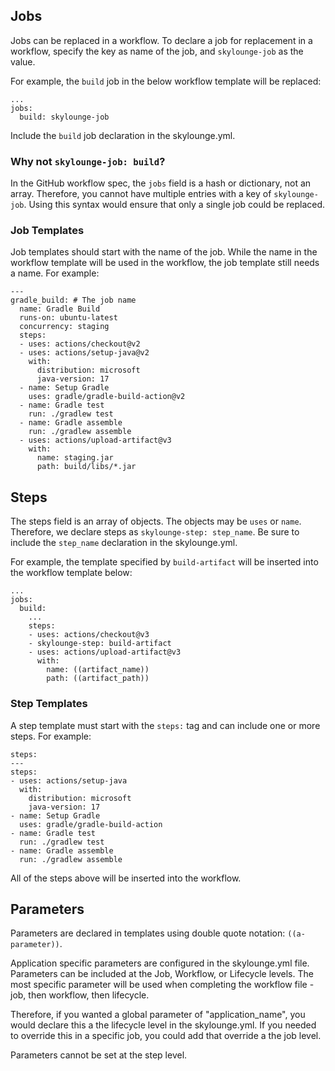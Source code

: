 

## Jobs

Jobs can be replaced in a workflow. To declare a job for replacement in a workflow, specify the key as name of the job, and `skylounge-job` as the value.

For example, the `build` job in the below workflow template will be replaced:

```
...
jobs:
  build: skylounge-job
```

Include the `build` job declaration in the skylounge.yml.


### Why not `skylounge-job: build`?

In the GitHub workflow spec, the `jobs` field is a hash or dictionary, not an array. Therefore, you cannot have multiple entries with a key of `skylounge-job`. Using this syntax would ensure that only a single job could be replaced.

### Job Templates

Job templates should start with the name of the job. While the name in the workflow template will be used in the workflow, the job template still needs a name. For example:

```
---
gradle_build: # The job name
  name: Gradle Build
  runs-on: ubuntu-latest
  concurrency: staging
  steps:
  - uses: actions/checkout@v2
  - uses: actions/setup-java@v2
    with:
      distribution: microsoft
      java-version: 17
  - name: Setup Gradle
    uses: gradle/gradle-build-action@v2
  - name: Gradle test
    run: ./gradlew test
  - name: Gradle assemble
    run: ./gradlew assemble
  - uses: actions/upload-artifact@v3
    with:
      name: staging.jar
      path: build/libs/*.jar
```

## Steps

The steps field is an array of objects. The objects may be `uses` or `name`. Therefore, we declare steps as `skylounge-step: step_name`. Be sure to include the `step_name` declaration in the skylounge.yml.

For example, the template specified by `build-artifact` will be inserted into the workflow template below:

```
...
jobs:
  build:
    ...
    steps:
    - uses: actions/checkout@v3
    - skylounge-step: build-artifact
    - uses: actions/upload-artifact@v3
      with:
        name: ((artifact_name))
        path: ((artifact_path))
```

### Step Templates

A step template must start with the `steps:` tag and can include one or more steps. For example:

```
steps:
---
steps:
- uses: actions/setup-java
  with:
    distribution: microsoft
    java-version: 17
- name: Setup Gradle
  uses: gradle/gradle-build-action
- name: Gradle test
  run: ./gradlew test
- name: Gradle assemble
  run: ./gradlew assemble
```

All of the steps above will be inserted into the workflow.

## Parameters

Parameters are declared in templates using double quote notation: `((a-parameter))`.

Application specific parameters are configured in the skylounge.yml file. Parameters can be included at the Job, Workflow, or Lifecycle levels. The most specific parameter will be used when completing the workflow file - job, then workflow, then lifecycle. 

Therefore, if you wanted a global parameter of "application_name", you would declare this a the lifecycle level in the skylounge.yml. If you needed to override this in a specific job, you could add that override a the job level.

Parameters cannot be set at the step level.


